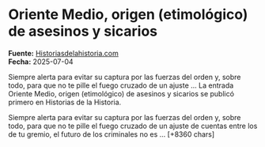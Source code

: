 # Oriente Medio, origen (etimológico) de asesinos y sicarios

**Fuente:** [Historiasdelahistoria.com](https://historiasdelahistoria.com/2025/07/04/oriente-medio-origen-etimologico-de-asesinos-y-sicarios)  
**Fecha:** 2025-07-04

Siempre alerta para evitar su captura por las fuerzas del orden y, sobre todo, para que no te pille el fuego cruzado de un ajuste ...
La entrada Oriente Medio, origen (etimológico) de asesinos y sicarios se publicó primero en Historias de la Historia.

Siempre alerta para evitar su captura por las fuerzas del orden y, sobre todo, para que no te pille el fuego cruzado de un ajuste de cuentas entre los de tu gremio, el futuro de los criminales no es … [+8360 chars]

